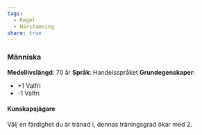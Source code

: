 ```yaml
---
tags:
  - Regel
  - Härstamning
share: true
---
```

### Människa 
**Medellivslängd**: 70 år
**Språk**: Handelsspråket
**Grundegenskaper**:
- +1 Valfri
- -1 Valfri

#### Kunskapsjägare
Välj en färdighet du är tränad i, dennas träningsgrad ökar med 2. 

